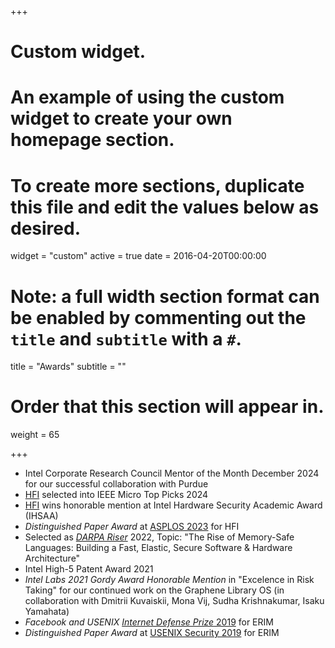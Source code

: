 +++
# Custom widget.
# An example of using the custom widget to create your own homepage section.
# To create more sections, duplicate this file and edit the values below as desired.
widget = "custom"
active = true
date = 2016-04-20T00:00:00

# Note: a full width section format can be enabled by commenting out the `title` and `subtitle` with a `#`.
title = "Awards"
subtitle = ""

# Order that this section will appear in.
weight = 65

+++

* Intel Corporate Research Council Mentor of the Month December 2024 for our successful collaboration with Purdue
* [HFI](publication/narayan-2024/) selected into IEEE Micro Top Picks 2024
* [HFI](publication/narayan-2023/) wins honorable mention at Intel Hardware Security Academic Award (IHSAA)
* *Distinguished Paper Award* at <a
  href="https://asplos-conference.org/2023"
  target="_blank">ASPLOS 2023</a> for HFI
* Selected as *[DARPA Riser](https://forward.darpa.mil/risers)* 2022, Topic:
  "The Rise of Memory-Safe Languages: Building a Fast, Elastic, Secure Software & Hardware Architecture"
* Intel High-5 Patent Award 2021
* *Intel Labs 2021 Gordy Award Honorable Mention* in "Excelence in Risk Taking" for our
  continued work on the Graphene Library OS (in collaboration with Dmitrii
  Kuvaiskii, Mona Vij, Sudha Krishnakumar, Isaku Yamahata)
* *Facebook and USENIX <a
href="https://research.fb.com/blog/2019/08/facebook-awards-100000-to-2019-internet-defense-prize-winners/"
target="_blank">Internet Defense Prize* 2019</a> for ERIM
* *Distinguished Paper Award* at <a
  href="https://www.usenix.org/conferences/best-papers?taxonomy_vocabulary_1_tid=2019&title_1=Security"
  target="_blank">USENIX Security 2019</a> for ERIM
